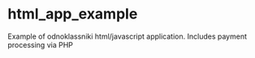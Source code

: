# html_app_example
Example of odnoklassniki html/javascript application.
Includes payment processing via PHP
